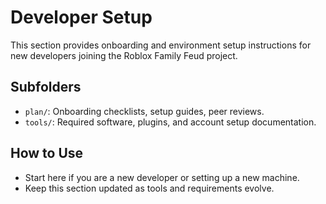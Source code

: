 # Developer Setup

This section provides onboarding and environment setup instructions for new developers joining the Roblox Family Feud project.

## Subfolders
- `plan/`: Onboarding checklists, setup guides, peer reviews.
- `tools/`: Required software, plugins, and account setup documentation.

## How to Use
- Start here if you are a new developer or setting up a new machine.
- Keep this section updated as tools and requirements evolve. 